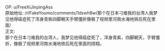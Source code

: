 
OP: u/FreeXiJinpingAss  
原始地址: /r/FakeYoumo/comments/1dswh8w/那个在日本刁难我的台湾人我梦见他得癌症死了浑身青紫四脚朝天手臂僵折像极了视频里河南水淹地铁后死在里面/  
正文:  
那个在日本刁难我的台湾人，我梦见他得癌症死了，浑身青紫，四脚朝天，手臂僵折，像极了视频里河南水淹地铁后死在里面的捞翔。  

